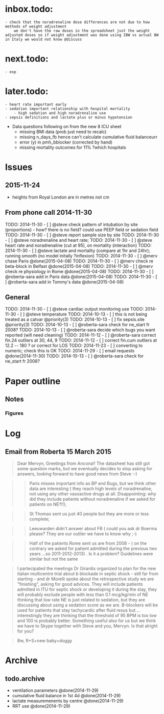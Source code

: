 # inbox.todo:

	- check that the noradrenaline dose differences are not due to how methods of weight adjustment
		we don't have the raw doses in the spreadsheet just the weight adjusted doses so if weight adjustment was done using IBW vs actual BW in Italy we would not know @discuss

# next.todo:
	
	- exp
	
	
	
# later.todo:
	
	- heart rate important early
	- sedation important relationship with hospital mortality
		- high sedation and high noradrenaline use
	- sepsis definitions and lactate plus or minus hypotension
- Data questions following on from the new 8 ICU sheet
    - missing BMI data (prob just need to recalc)
	- missing n_days_fb hence can't calculate cumulative fluid balanceurr
	- error (y) in pmh_bblocker (corrected by hand)
    - missing mortality outcomes for 11% ?which hospitals


# Issues

## 2015-11-24

- heights from Royal London are in metres not cm

## From phone call 2014-11-30

TODO: 2014-11-30 - [ ] @steve check pattern of intubation by site (proportions)
	- how? there is no field? could use PEEP field or sedation field
TODO: 2014-11-30 - [ ] @steve report sample size by site
TODO: 2014-11-30 - [ ] @steve noradrenaline and heart rate;
TODO: 2014-11-30 - [ ] @steve heart rate and noradrenaline (cut at 95), on mortality (interaction)
TODO: 2014-11-30 - [ ] @steve lactate and mortality (compare at 1hr and 24hr); running smooth (no model initally ?inflexion)
TODO: 2014-11-30 - [ ] @merv chase Paris @done(2015-04-08)
TODO: 2014-11-30 - [ ] @merv check re beta-block in Belfast @done(2015-04-08)
TODO: 2014-11-30 - [ ] @merv check re physiology in Rome @done(2015-04-08)
TODO: 2014-11-30 - [ ] @roberta-sara add in Paris data @done(2015-04-08)
TODO: 2014-11-30 - [ ] @roberta-sara add in Tommy's data @done(2015-04-08)

## General

TODO: 2014-11-30 - [ ] @steve cardiac output monitoring use
TODO: 2014-11-30 - [ ] @steve temperature
TODO: 2014-10-13 - [ ] this is not being treated as a catvar @priority(3)
TODO: 2014-10-13 - [ ] fix sepsis.site @priority(3)
TODO: 2014-10-13 - [ ] @roberta-sara check for ne_start fr 2008?
TODO: 2014-10-13 - [ ] @roberta-sara decide which bugs you want reported (will need cleaning)
TODO: 2014-11-12 - [ ] @roberta-sara correct fin.24 outliers at 30, 44, 9
TODO: 2014-11-12 - [ ] correct fin.cum outliers at 12.2 -- 180 ? or correct for LOS
TODO: 2014-11-23 - [ ] converting to numeric; check this is OK
TODO: 2014-11-29 - [ ] email requests @done(2014-11-30)
TODO: 2014-10-13 - [ ] @roberta-sara check for ne_start fr 2008?



# Paper outline



## Notes

### Figures

# Log

## Email from Roberta 15 March 2015

> Dear Mervyn,
> Greetings from Ancona!!
> The datasheet has still got some question marks, but we eventually decides to stop asking for answers,   looking forward to have good news from Steve :-)

> > Paris misses important info as BP and Bugs, but we think other data are interesting  ( they reach high levels of noradrenaline, not using any other vasoactive drugs at all.
> Disappointing:  why did they include patients without noradrenaline if we asked for patients on NE?!!);

> > St Thomas sent us just 40 people but they are more or less complete;

> > Leeuwarden didn't answer about FB ( could you ask dr Boerma please?
> They are our outlier we have to know why ;-)

> > Half of the patients Rome sent us are from 2008 - ( on the contrary we asked for patient admitted during the previous two years ...so 2011-2012-2013) . Is it a problem? Guidelines were similar but not the same

> I partecipated the meetings Dr Girardis organized to plan for the new italian multicentre trial about b blockade in septic shock - still far from starting - and dr Morelli spoke about the retrospective study we are "finishing", asking for good advices.
> They will include patients admitted in ITU for septic shock or developing it during the stay, they will probably exclude people with less than 0.1 mcg/kg/min of NE thinking that low rate NE is just related to sedation, but they are discussing about using a sedation score as we are.
> B-blockers will be used for patients that stay tachycardic after fluid resus but.... interestingly they are thinking that the threshold of 95 BPM is too low and 100 is probably better.
> Something useful also for us but we think we have to Skype together with Steve and you, Mervyn. 
> Is that alright for you?

> Bw,
> R+S+new baby+doggy

# Archive

## todo.archive

- ventilation parameters @done(2014-11-29)
- cumulative fluid balance in 1st 4d @done(2014-11-29)
- lactate measuremenents by centre @done(2014-11-29)
- RRT use @done(2014-11-29)

